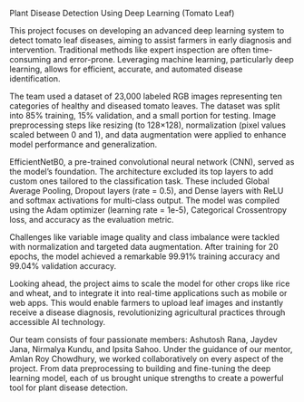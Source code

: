 Plant Disease Detection Using Deep Learning (Tomato Leaf)

This project focuses on developing an advanced deep learning system to detect tomato leaf diseases, aiming to assist farmers in early diagnosis and intervention. Traditional methods like expert inspection are often time-consuming and error-prone. Leveraging machine learning, particularly deep learning, allows for efficient, accurate, and automated disease identification.

The team used a dataset of 23,000 labeled RGB images representing ten categories of healthy and diseased tomato leaves. The dataset was split into 85% training, 15% validation, and a small portion for testing. Image preprocessing steps like resizing (to 128×128), normalization (pixel values scaled between 0 and 1), and data augmentation were applied to enhance model performance and generalization.

EfficientNetB0, a pre-trained convolutional neural network (CNN), served as the model’s foundation. The architecture excluded its top layers to add custom ones tailored to the classification task. These included Global Average Pooling, Dropout layers (rate = 0.5), and Dense layers with ReLU and softmax activations for multi-class output. The model was compiled using the Adam optimizer (learning rate = 1e-5), Categorical Crossentropy loss, and accuracy as the evaluation metric.

Challenges like variable image quality and class imbalance were tackled with normalization and targeted data augmentation. After training for 20 epochs, the model achieved a remarkable 99.91% training accuracy and 99.04% validation accuracy.

Looking ahead, the project aims to scale the model for other crops like rice and wheat, and to integrate it into real-time applications such as mobile or web apps. This would enable farmers to upload leaf images and instantly receive a disease diagnosis, revolutionizing agricultural practices through accessible AI technology.

Our team consists of four passionate members: Ashutosh Rana, Jaydev Jana, Nirmalya Kundu, and Ipsita Sahoo. Under the guidance of our mentor, Amlan Roy Chowdhury, we worked collaboratively on every aspect of the project. From data preprocessing to building and fine-tuning the deep learning model, each of us brought unique strengths to create a powerful tool for plant disease detection.
